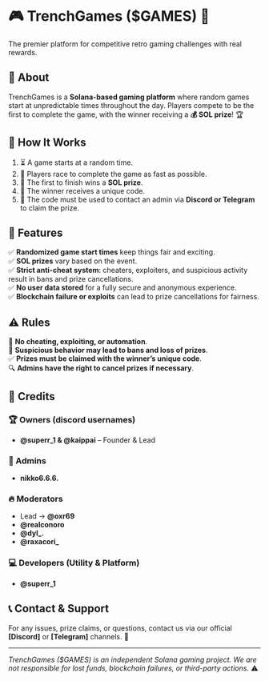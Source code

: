 # 🎮 TrenchGames ($GAMES) 🚀
The premier platform for competitive retro gaming challenges with real rewards.

## 🌟 About
TrenchGames is a **Solana-based gaming platform** where random games start at unpredictable times throughout the day. Players compete to be the first to complete the game, with the winner receiving a **💰 SOL prize**! 🏆

## 🎲 How It Works
1. ⏳ A game starts at a random time.
2. 🏃 Players race to complete the game as fast as possible.
3. 🥇 The first to finish wins a **SOL prize**.
4. 🔑 The winner receives a unique code.
5. 📩 The code must be used to contact an admin via **Discord or Telegram** to claim the prize.

## 🚀 Features
✅ **Randomized game start times** keep things fair and exciting.  
✅ **SOL prizes** vary based on the event.  
✅ **Strict anti-cheat system**: cheaters, exploiters, and suspicious activity result in bans and prize cancellations.  
✅ **No user data stored** for a fully secure and anonymous experience.  
✅ **Blockchain failure or exploits** can lead to prize cancellations for fairness.  

## ⚠️ Rules
🚫 **No cheating, exploiting, or automation**.  
🚫 **Suspicious behavior may lead to bans and loss of prizes**.  
✅ **Prizes must be claimed with the winner’s unique code**.  
🔍 **Admins have the right to cancel prizes if necessary**.  

## 👥 Credits
### 🏆 Owners (discord usernames)
- **@superr_1 & @kaippai** – Founder & Lead

### 🔧 Admins
- **nikko6.6.6.**  

### 🔥 Moderators
- Lead -> **@oxr69**  
- **@realconoro**
- **@dyl_.**
- **@raxacori_**

### 💻 Developers (Utility & Platform)
- **@superr_1**  

## 📞 Contact & Support
For any issues, prize claims, or questions, contact us via our official **[Discord]** or **[Telegram]** channels. 📨

---
_TrenchGames ($GAMES) is an independent Solana gaming project. We are not responsible for lost funds, blockchain failures, or third-party actions._ ⚠️

